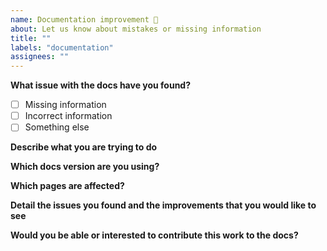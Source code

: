 ```yaml
---
name: Documentation improvement 📖
about: Let us know about mistakes or missing information
title: ""
labels: "documentation"
assignees: ""
---
```


<!--
Please fill out as much information as possible. The more info we have, the
faster we can schedule the work :)
-->

**What issue with the docs have you found?**

- [ ] Missing information
- [ ] Incorrect information
- [ ] Something else

**Describe what you are trying to do**

<!--
A clear and concise explanation of what you are trying to accomplish with weave
gitops.
-->

**Which docs version are you using?**

<!--
eg 0.17.0
-->

**Which pages are affected?**

<!--
A bulleted list of links to the page(s) you have been following. (or have tried to
follow.)
-->

**Detail the issues you found and the improvements that you would like to see**

<!--
A bulleted list of all the pages you have been following. (or have tried to
follow.)
-->

**Would you be able or interested to contribute this work to the docs?**

<!--
y/n
-->
